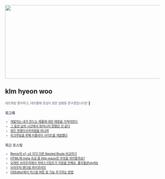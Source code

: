 
<div align="center">
  
<img src="https://render.gitanimals.org/lines/klmhyeonwoo?pet-id=590059497944971134" width="1000" height="240"/>

</div>

## klm hyeon woo

<span style="color:#4E5968; font-size:10px;">
네트워킹 좋아하고, 데브렐에 관심이 많은 삼평동 연구원입니다만 🫨

### 회고록
- [개발자는 내가 만드는 제품에 대한 애정을 가져야한다](https://klmhyeonwooo.tistory.com/122)<br>
- [그 동안 남의 시선에서 벗어나지 못했던 것 같다](https://klmhyeonwooo.tistory.com/65)<br>
- [정든 멋쟁이사자처럼을 떠나며](https://klmhyeonwooo.tistory.com/89)<br>
- [리크루팅을 위해 어플라이 사이트를 개발했다](https://klmhyeonwooo.tistory.com/74)<br>

### 최근 포스팅
- [Remix의 v1, v2 각각 다른 Nested Route 비교하기](https://klmhyeonwooo.tistory.com/147)<br>
- [HTML에 meta 속성 중 http-equiv은 무엇을 의미할까요?](https://klmhyeonwooo.tistory.com/146)<br>
- [오래된 브라우저에서 자바스크립트가 지원을 안해요, 폴리필(Polyfill)](https://klmhyeonwooo.tistory.com/145)<br>
- [브라우저 렌더링 파이프라인](https://klmhyeonwooo.tistory.com/142)<br>
- [CKEditor에서 커스텀 버튼 및 기능 추가하는 방법](https://klmhyeonwooo.tistory.com/140)<br>

